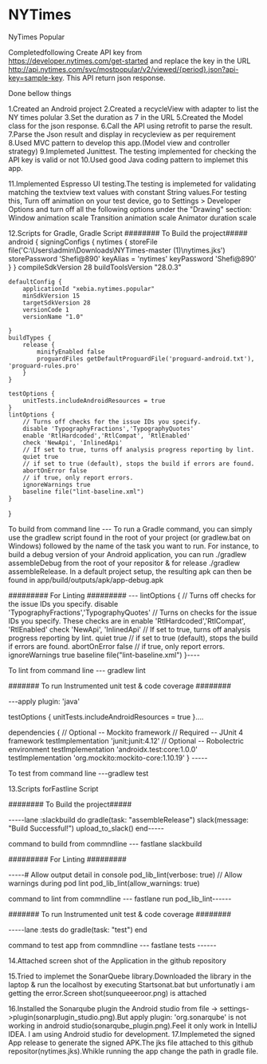 # NYTimes
NyTimes Popular

Completedfollowing 
Create API key from https://developer.nytimes.com/get-started 
and replace the key in the URL http://api.nytimes.com/svc/mostpopular/v2/viewed/{period}.json?api-key=sample-key.
This API return json response.

Done bellow things

1.Created an Android project
2.Created a recycleView with adapter to list the NY times polular
3.Set the duration as 7 in the URL
5.Created the Model class for the json response.
6.Call the API using retrofit to parse the result. 
7.Parse the Json result and display in recycleview as per requirement 
8.Used MVC pattern to develop this app.(Model view and controller strategy)
9.Implemeted Junittest. The testing implemented for checking the API key is valid or not
10.Used good Java coding pattern to implemet this app.


11.Implemented Espresso UI testing.The testing is implemeted  for validating matching the textview text values with constant String values.For testing this, 
Turn off animation on your test device, go to Settings > Developer Options and turn off all the following options under the "Drawing" section: 
Window animation scale
Transition animation scale
Animator duration scale


12.Scripts for Gradle,
Gradle Script 
######## To Build the project#####
android {
    signingConfigs {
        nytimes {
            storeFile file('C:\\Users\\admin\\Downloads\\NYTimes-master (1)\\nytimes.jks')
            storePassword 'Shefi@890'
            keyAlias = 'nytimes'
            keyPassword 'Shefi@890'
        }
    }
    compileSdkVersion 28
    buildToolsVersion "28.0.3"

    defaultConfig {
        applicationId "xebia.nytimes.popular"
        minSdkVersion 15
        targetSdkVersion 28
        versionCode 1
        versionName "1.0"

    }
    buildTypes {
        release {
            minifyEnabled false
            proguardFiles getDefaultProguardFile('proguard-android.txt'), 'proguard-rules.pro'
        }
    }

    testOptions {
        unitTests.includeAndroidResources = true
    }
    lintOptions {
        // Turns off checks for the issue IDs you specify.
        disable 'TypographyFractions','TypographyQuotes'
        enable 'RtlHardcoded','RtlCompat', 'RtlEnabled'
        check 'NewApi', 'InlinedApi'
        // If set to true, turns off analysis progress reporting by lint.
        quiet true
        // if set to true (default), stops the build if errors are found.
        abortOnError false
        // if true, only report errors.
        ignoreWarnings true
        baseline file("lint-baseline.xml")
    }
}

 To build from command line --- To run a Gradle command, you can simply use the gradlew script found in the root of your project (or gradlew.bat on Windows) followed by the name of the task you want to run. For instance, to build a debug version of your Android application, you can run ./gradlew assembleDebug from the root of your repositor & for release ./gradlew assembleRelease. In a default project setup, the resulting apk can then be found in app/build/outputs/apk/app-debug.apk

######### For Linting #########
--- lintOptions {
        // Turns off checks for the issue IDs you specify.
        disable 'TypographyFractions','TypographyQuotes'
        // Turns on checks for the issue IDs you specify. These checks are in
        enable 'RtlHardcoded','RtlCompat', 'RtlEnabled'
        check 'NewApi', 'InlinedApi'
        // If set to true, turns off analysis progress reporting by lint.
        quiet true
        // if set to true (default), stops the build if errors are found.
        abortOnError false
        // if true, only report errors.
        ignoreWarnings true
        baseline file("lint-baseline.xml")
    }----
    
To lint from command line --- gradlew lint

####### To run Instrumented unit test & code coverage ########

---apply plugin: 'java'
 
testOptions {
        unitTests.includeAndroidResources = true
    }....
 
dependencies {
     // Optional -- Mockito framework
    // Required -- JUnit 4 framework
    testImplementation 'junit:junit:4.12'
    // Optional -- Robolectric environment
    testImplementation 'androidx.test:core:1.0.0'
    testImplementation 'org.mockito:mockito-core:1.10.19'
} -----

To test from command line ---gradlew test

13.Scripts forFastline Script 

######## To Build the project#####

-----lane :slackbuild do
  gradle(task: "assembleRelease")
  slack(message: "Build Successful!")
  upload_to_slack()
end-----


command to build from commndline --- fastlane slackbuild


######### For Linting #########

-----# Allow output detail in console
pod_lib_lint(verbose: true)
// Allow warnings during pod lint
pod_lib_lint(allow_warnings: true)

command to lint from commndline  --- fastlane run pod_lib_lint------

####### To run Instrumented unit test & code coverage ########

-----lane :tests do
  gradle(task: "test")
end

command to test app from commndline  --- fastlane tests ------

14.Attached screen shot of the Application in the github repository

15.Tried to implemet the SonarQuebe library.Downloaded the library in the laptop & run the localhost by executing Startsonat.bat but unfortunatly i am getting the error.Screen shot(sunqueeeroor.png) is attached

16.Installed the Sonarqube plugin the Android studio from file -> settings->plugin(sonarplugin_studio.png).But apply plugin: 'org.sonarqube' is not working in android studio(sonarqube_plugin.png).Feel it only work in IntelliJ IDEA. I am using Android studio for development. 
17.Implemeted the signed App release to generate the signed APK.The jks file attached to this github repositor(nytimes.jks).Whikle running the app change the path in gradle  file.
